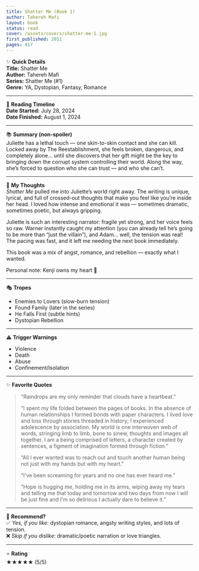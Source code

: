 ```yaml
---
title: Shatter Me (Book 1)
author: Tahereh Mafi
layout: book
status: read
cover: /assets/covers/shatter-me-1.jpg
first_published: 2011
pages: 417
---
```


✨ **Quick Details**  
**Title:** Shatter Me  
**Author:** Tahereh Mafi  
**Series:** Shatter Me (#1)  
**Genre:** YA, Dystopian, Fantasy, Romance   

---

📅 **Reading Timeline**  
**Date Started:** July 28, 2024  
**Date Finished:** August 1, 2024  

---

📚 **Summary (non-spoiler)**  
Juliette has a lethal touch — one skin-to-skin contact and she can kill. Locked away by The Reestablishment, she feels broken, dangerous, and completely alone… until she discovers that her gift might be the key to bringing down the corrupt system controlling their world. Along the way, she’s forced to question who she can trust — and who she can’t.  

---

💭 **My Thoughts**  
*Shatter Me* pulled me into Juliette’s world right away. The writing is unique, lyrical, and full of crossed-out thoughts that make you feel like you’re inside her head. I loved how intense and emotional it was — sometimes dramatic, sometimes poetic, but always gripping.  

Juliette is such an interesting narrator: fragile yet strong, and her voice feels so raw. Warner instantly caught my attention (you can already tell he’s going to be more than “just the villain”), and Adam… well, the tension was real! The pacing was fast, and it left me needing the next book immediately.  

This book was a mix of angst, romance, and rebellion — exactly what I wanted.  

<div class="note">
  Personal note: Kenji owns my heart 💜
</div>

---

🎭 **Tropes**  
- Enemies to Lovers (slow-burn tension)  
- Found Family (later in the series)  
- He Falls First (subtle hints)  
- Dystopian Rebellion  

---

⚠️ **Trigger Warnings**  
- Violence  
- Death  
- Abuse  
- Confinement/Isolation  

---

✨ **Favorite Quotes**  
> "Raindrops are my only reminder that clouds have a heartbeat."  
>  
> “I spent my life folded between the pages of books. In the absence of human relationships I formed bonds with paper characters. I lived love and loss through stories threaded in history; I experienced adolescence by association. My world is one interwoven web of words, stringing limb to limb, bone to sinew, thoughts and images all together. I am a being comprised of letters, a character created by sentences, a figment of imagination formed through fiction.”  
>  
> “All I ever wanted was to reach out and touch another human being not just with my hands but with my heart.”  
>  
> “I've been screaming for years and no one has ever heard me.”  
>  
> “Hope is hugging me, holding me in its arms, wiping away my tears and telling me that today and tomorrow and two days from now I will be just fine and I'm so delirious I actually dare to believe it.”  

---

🤔 **Recommend?**  
✅ *Yes, if you like*: dystopian romance, angsty writing styles, and lots of tension.  
❌ *Skip if you dislike*: dramatic/poetic narration or love triangles.  

---

⭐ **Rating**  
★★★★★ (5/5)  
